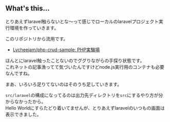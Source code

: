 ## What's this...

とりあえずlaravel触らないとな〜って感じでローカルのlaravelプロジェクト実行環境を作っていきます。

このリポジトリから流用です。

* [Lycheejam/php\-crud\-sample: PHP実験場](https://github.com/Lycheejam/php-crud-sample)

ほんとにlaravel触ったことないのでググりながらの手探り状態です。  
これネットの記事漁ってて気づいたんですけどnode.js実行用のコンテナも必要なんですね。

まあ、いろいろ足りてないのはそのうち足していきます。

`src/laravel`の構成になってるのは出力先ディレクトリを`src`にするやり方が分からなかったから。  
Hello Worldにすらたどり着いてませんが、とりあえずlaravelのいつもの画面は表示できました。